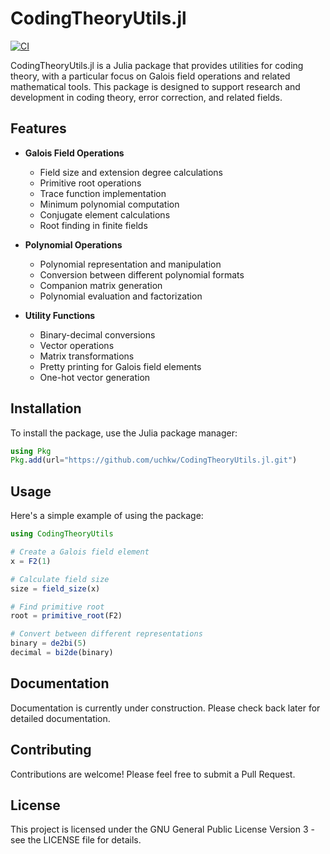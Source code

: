 # CodingTheoryUtils.jl

[![CI](https://github.com/uchkw/CodingTheoryUtils.jl/actions/workflows/CI.yml/badge.svg)](https://github.com/uchkw/CodingTheoryUtils.jl/actions/workflows/CI.yml)

CodingTheoryUtils.jl is a Julia package that provides utilities for coding theory, with a particular focus on Galois field operations and related mathematical tools. This package is designed to support research and development in coding theory, error correction, and related fields.

## Features

- **Galois Field Operations**
  - Field size and extension degree calculations
  - Primitive root operations
  - Trace function implementation
  - Minimum polynomial computation
  - Conjugate element calculations
  - Root finding in finite fields

- **Polynomial Operations**
  - Polynomial representation and manipulation
  - Conversion between different polynomial formats
  - Companion matrix generation
  - Polynomial evaluation and factorization

- **Utility Functions**
  - Binary-decimal conversions
  - Vector operations
  - Matrix transformations
  - Pretty printing for Galois field elements
  - One-hot vector generation

## Installation

To install the package, use the Julia package manager:

```julia
using Pkg
Pkg.add(url="https://github.com/uchkw/CodingTheoryUtils.jl.git")
```

## Usage

Here's a simple example of using the package:

```julia
using CodingTheoryUtils

# Create a Galois field element
x = F2(1)

# Calculate field size
size = field_size(x)

# Find primitive root
root = primitive_root(F2)

# Convert between different representations
binary = de2bi(5)
decimal = bi2de(binary)
```

## Documentation

Documentation is currently under construction. Please check back later for detailed documentation.

## Contributing

Contributions are welcome! Please feel free to submit a Pull Request.

## License

This project is licensed under the GNU General Public License Version 3 - see the LICENSE file for details.
